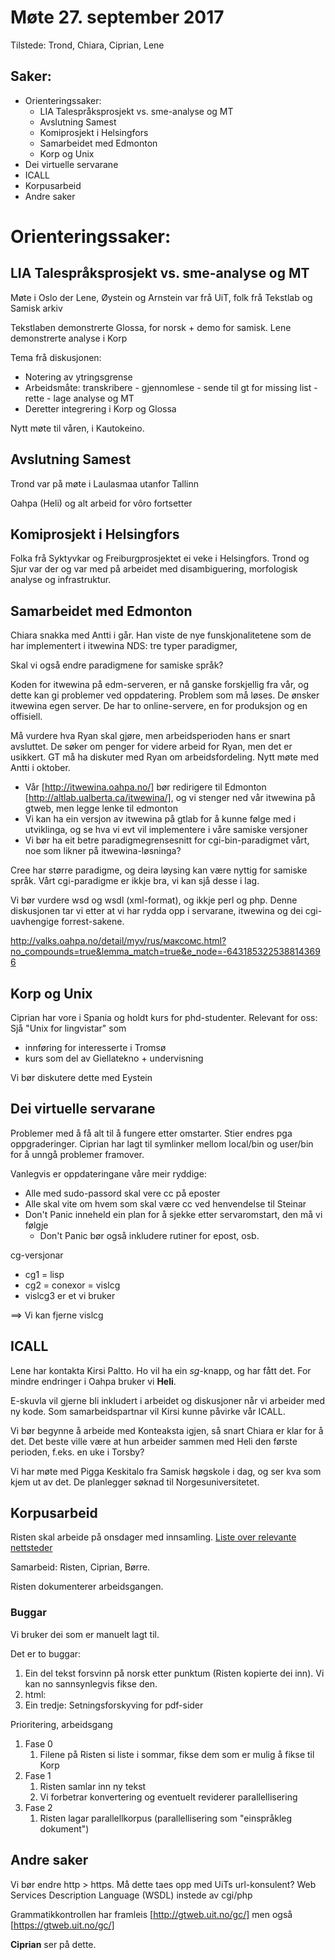 #  Møte 27. september 2017

Tilstede: Trond, Chiara, Ciprian, Lene

##  Saker:

* Orienteringssaker:
    - LIA Talespråksprosjekt vs. sme-analyse og MT
    - Avslutning Samest
    - Komiprosjekt i Helsingfors
    - Samarbeidet med Edmonton
    - Korp og Unix 
* Dei virtuelle servarane
* ICALL
* Korpusarbeid
* Andre saker

# Orienteringssaker:
##  LIA Talespråksprosjekt vs. sme-analyse og MT

Møte i Oslo der Lene, Øystein og Arnstein var frå UiT, folk frå Tekstlab og Samisk arkiv

Tekstlaben demonstrerte Glossa, for norsk + demo for samisk.
Lene demonstrerte analyse i Korp

Tema frå diskusjonen: 
* Notering av ytringsgrense
* Arbeidsmåte: transkribere - gjennomlese - sende til gt for missing list - rette - lage analyse og MT
* Deretter integrering i Korp og Glossa

Nytt møte til våren, i Kautokeino.

##  Avslutning Samest
Trond var på møte i Laulasmaa utanfor Tallinn

Oahpa (Heli) og alt arbeid for vôro fortsetter

##  Komiprosjekt i Helsingfors

Folka frå Syktyvkar og Freiburgprosjektet ei veke i Helsingfors. Trond og Sjur var der 
og var med på arbeidet med disambiguering, morfologisk analyse og infrastruktur.

##  Samarbeidet med Edmonton
Chiara snakka med Antti i går. Han viste de nye funskjonalitetene som de har implementert i itwewina NDS: tre typer paradigmer, 

Skal vi også endre paradigmene for samiske språk?

Koden for itwewina på edm-serveren, er nå ganske forskjellig fra vår, og dette kan gi problemer ved oppdatering. Problem som må løses. De ønsker itwewina egen server. De har to online-servere, en for produksjon og en offisiell.

Må vurdere hva Ryan skal gjøre, men arbeidsperioden hans er snart avsluttet. De søker om penger for videre arbeid for Ryan, men det er usikkert. GT må ha diskuter med Ryan om arbeidsfordeling. Nytt møte med Antti i oktober.

* Vår [http://itwewina.oahpa.no/] bør redirigere til Edmonton [http://altlab.ualberta.ca/itwewina/], og vi stenger ned vår itwewina på gtweb, men legge lenke til edmonton
* Vi kan ha ein versjon av itwewina på gtlab for å kunne følge med i utviklinga, og se hva vi evt vil implementere i våre samiske versjoner
* Vi bør ha eit betre paradigmegrensesnitt for cgi-bin-paradigmet vårt, noe som likner på itwewina-løsninga?

Cree har større paradigme, og deira løysing kan være nyttig for samiske språk. 
Vårt cgi-paradigme er ikkje bra, vi kan sjå desse i lag.

Vi bør vurdere wsd og wsdl (xml-format), og ikkje perl og php.
Denne diskusjonen tar vi etter at vi har rydda opp i servarane, itwewina og dei cgi-uavhengige forrest-sakene.

http://valks.oahpa.no/detail/myv/rus/максомс.html?no_compounds=true&lemma_match=true&e_node=-6431853225388143696

##  Korp og Unix 
Ciprian har vore i Spania og holdt kurs for phd-studenter.
Relevant for oss: Sjå "Unix for lingvistar" som 
* innføring for interesserte i Tromsø
* kurs som del av Giellatekno + undervisning

Vi bør diskutere dette med Eystein

##  Dei virtuelle servarane
Problemer med å få alt til å fungere etter omstarter. Stier endres pga oppgraderinger. Ciprian har lagt til symlinker mellom local/bin og user/bin for å unngå problemer framover.

Vanlegvis er oppdateringane våre meir ryddige:
* Alle med sudo-passord skal vere cc på eposter
* Alle skal vite om hvem som skal være cc ved henvendelse til Steinar
* Don't Panic inneheld ein plan for å sjekke etter servaromstart, den må vi følgje
    - Don't Panic bør også inkludere rutiner for epost, osb.

cg-versjonar
* cg1 = lisp
* cg2 = conexor = vislcg
* vislcg3 er et vi bruker

==> Vi kan fjerne vislcg

##  ICALL

Lene har kontakta Kirsi Paltto. Ho vil ha ein *sg*-knapp, og har fått  det.
For mindre endringer i Oahpa bruker vi **Heli**. 

E-skuvla vil gjerne bli inkludert i arbeidet og diskusjoner når vi arbeider med ny kode.
Som samarbeidspartnar vil Kirsi kunne påvirke vår ICALL.

Vi bør begynne å arbeide med Konteaksta igjen, så snart Chiara er klar for å det. Det beste ville være at hun arbeider sammen med Heli den første perioden, f.eks. en uke i Torsby?

Vi har møte med Pigga Keskitalo fra Samisk høgskole i dag, og ser kva som kjem ut av det. De planlegger søknad til Norgesuniversitetet.

##  Korpusarbeid
Risten skal arbeide på onsdager med innsamling.
[Liste over relevante nettsteder](https://giellalt.uit.no/ling/SaamiTextOnline.html)

Samarbeid: Risten, Ciprian, Børre.

Risten dokumenterer arbeidsgangen.

### Buggar

Vi bruker dei som er manuelt lagt til.

Det er to buggar:
1. Ein del tekst forsvinn på norsk etter punktum (Risten kopierte dei inn). Vi kan no
  sannsynlegvis fikse den.
1. html:
1. Ein tredje: Setningsforskyving for pdf-sider

Prioritering, arbeidsgang

1. Fase 0
    1. Filene på Risten si liste i sommar, fikse dem som er mulig å fikse til Korp
1. Fase 1
    1. Risten samlar inn ny tekst
    1. Vi forbetrar konvertering og eventuelt reviderer parallellisering
1. Fase 2
    1. Risten lagar parallellkorpus (parallellisering som "einspråkleg dokument")

##  Andre saker
Vi bør endre http > https. Må dette taes opp med UiTs url-konsulent?
Web Services Description Language (WSDL) instede av cgi/php

Grammatikkontrollen har framleis [http://gtweb.uit.no/gc/]
men også [https://gtweb.uit.no/gc/]

**Ciprian** ser på dette.
